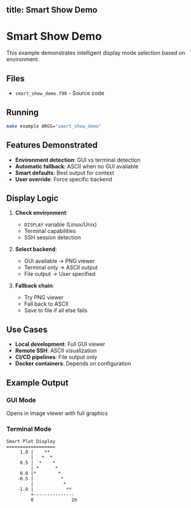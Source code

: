 title: Smart Show Demo
---

# Smart Show Demo

This example demonstrates intelligent display mode selection based on environment.

## Files

- `smart_show_demo.f90` - Source code

## Running

```bash
make example ARGS="smart_show_demo"
```

## Features Demonstrated

- **Environment detection**: GUI vs terminal detection
- **Automatic fallback**: ASCII when no GUI available
- **Smart defaults**: Best output for context
- **User override**: Force specific backend

## Display Logic

1. **Check environment**:
   - `DISPLAY` variable (Linux/Unix)
   - Terminal capabilities
   - SSH session detection

2. **Select backend**:
   - GUI available → PNG viewer
   - Terminal only → ASCII output
   - File output → User specified

3. **Fallback chain**:
   - Try PNG viewer
   - Fall back to ASCII
   - Save to file if all else fails

## Use Cases

- **Local development**: Full GUI viewer
- **Remote SSH**: ASCII visualization
- **CI/CD pipelines**: File output only
- **Docker containers**: Depends on configuration

## Example Output

### GUI Mode
Opens in image viewer with full graphics

### Terminal Mode
```
Smart Plot Display
==================
     1.0 |    **
         |   *  *
     0.5 |  *    *
         | *      *
     0.0 |*        *
    -0.5 |          *
         |           *
    -1.0 |            **
         +---------------
         0              2π
```
